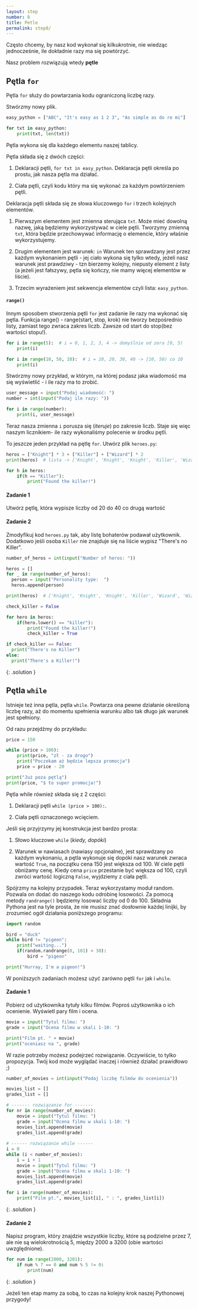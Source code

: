 ```yaml
---
layout: step
number: 8
title: Petle
permalink: step8/
---
```


Często chcemy, by nasz kod wykonał się kilkukrotnie, nie wiedząc jednocześnie, ile dokładnie razy ma się powtórzyć.

Nasz problem rozwiązują wtedy **pętle**

## Pętla `for`

Pętla `for` służy do powtarzania kodu ograniczoną liczbę razy.

Stwórzmy nowy plik.

```python
easy_python = ["ABC", "It's easy as 1 2 3", "As simple as do re mi"]

for txt in easy_python:
    print(txt, len(txt))
```

Pętla wykona się dla każdego elementu naszej tablicy.

Pętla składa się z dwóch części:

1. Deklaracji pętli, `for txt in easy_python`. Deklaracja pętli określa po prostu, jak nasza pętla ma działać.

2. Ciała pętli, czyli kodu który ma się wykonać za każdym powtórzeniem pętli.

Deklaracja pętli składa się ze słowa kluczowego `for` i trzech kolejnych elementów.

1. Pierwszym elementem jest zmienna sterująca `txt`. Może mieć dowolną nazwę, jaką będziemy wykorzystywać w ciele pętli.
   Tworzymy zmienną `txt`, która będzie przechowywać informację o elemencie, który właśnie wykorzystujemy.

2. Drugim elementem jest warunek: `in`
   Warunek ten sprawdzany jest przez każdym wykonaniem pętli - jej ciało wykona się tylko wtedy, jeżeli nasz warunek jest prawdziwy - tzn bierzemy kolejny, niepusty element z listy (a jeżeli jest fałszywy, pętla się kończy, nie mamy więcej elementów w liście).

3. Trzecim wyrażeniem jest sekwencja elementów czyli lista: `easy_python`.


#### `range()`

Innym sposobem stworzenia pętli `for` jest zadanie ile razy ma wykonać się pętla. Funkcja range() - range(start, stop, krok) nie tworzy bezpośrednio listy, zamiast tego zwraca zakres liczb. Zawsze od start do stop(bez wartości stopu!).

```python
for i in range(5):  # i = 0, 1, 2, 3, 4 -> domyślnie od zera [0, 5) 
    print(i)

for i in range(10, 50, 10):  # i = 10, 20, 30, 40 -> [10, 50) co 10
    print(i)

```

Stwórzmy nowy przykład, w którym, na której podasz jaka wiadomość ma się wyświetlić - i ile razy ma to zrobić.

```python
user_message = input("Podaj wiadomość: ")
number = int(input("Podaj ile razy: "))

for i in range(number): 
    print(i, user_message)

```

Teraz nasza zmienna `i` porusza się (*iteruje*) po zakresie liczb. Staje się więc naszym licznikiem- ile razy wykonaliśmy polecenie w środku pętli.

To jeszcze jeden przykład na pętlę `for`. Utwórz plik `heroes.py`:

```python
heros = ["Knight"] * 3 + ["Killer"] + ["Wizard"] * 2
print(heros)  # lista -> ['Knight', 'Knight', 'Knight', 'Killer', 'Wizard', 'Wizard']

for h in heros:
    if(h == "Killer"):
        print("Found the killer!")
```

#### Zadanie 1

Utwórz pętlę, która wypisze liczby od 20 do 40 co drugą wartość

#### Zadanie 2

Zmodyfikuj kod `heroes.py` tak, aby listę bohaterów podawał użytkownik. Dodatkowo jeśli osoba `Killer` nie znajduje się na liście wypisz "There's no Killer".

```python
number_of_heros = int(input("Number of heros: "))

heros = []
for _ in range(number_of_heros):
  person = input("Personality type:  ")
  heros.append(person)

print(heros)  # ['Knight', 'Knight', 'Knight', 'Killer', 'Wizard', 'Wizard']

check_killer = False

for hero in heros:
    if(hero.lower() == "killer"):
        print("Found the killer!")
        check_killer = True

if check_killer == False:
  print("There's no Killer")
else:
  print("There's a Killer!")
```
{: .solution }


## Pętla `while`

Istnieje też inna pętla, pętla `while`.  Powtarza ona pewne działanie określoną liczbę razy, aż do momentu spełnienia warunku albo tak długo jak warunek jest spełniony. 

Od razu przejdźmy do przykładu:

```python
price = 150

while (price > 100):
    print(price, "zł - za drogo")
    print("Poczekam aż będzie lepsza promocja")
    price = price - 20

print("Już poza pętlą")
print(price, "$ to super promocja!")
```

Pętla while również składa się z 2 części:

1. Deklaracji pętli `while (price > 100):`.

2. Ciała pętli oznaczonego wcięciem.

Jeśli się przyjrzymy jej konstrukcja jest bardzo prosta:

1. Słowo kluczowe `while` (*kiedy, dopóki*)

2. Warunek w nawiasach (nawiasy opcjonalne), jest sprawdzany po każdym wykonaniu, a pętla wykonuje się dopóki nasz warunek zwraca wartość `True`, na początku cena 150 jest większa od 100. W ciele pętli obniżamy cenę. Kiedy cena `price` przestanie być większa od 100, czyli zwróci wartość logiczną `False`, wyjdziemy z ciała pętli. 


Spójrzmy na kolejny przypadek. Teraz wykorzystamy moduł random. Pozwala on dodać do naszego kodu odrobinę losowości. Za pomocą metody `randrange()` będziemy losować liczby od 0 do 100. Składnia Pythona jest na tyle prosta, że nie musisz znać dosłownie każdej linijki, by zrozumieć ogół działania poniższego programu:


```python
import random

bird = "duck"
while bird != "pigeon":
    print("waiting...")
    if(random.randrange(0, 101) < 30):
        bird = "pigeon"

print("Hurray, I'm a pigeon!")
```

W poniższych zadaniach możesz użyć zarówno pętli `for` jak i `while`.


#### Zadanie 1

Pobierz od użytkownika tytuły kilku filmów. Poproś użytkownika o ich ocenienie. Wyświetl pary film i ocena.

```python
movie = input("Tytul filmu: ")
grade = input("Ocena filmu w skali 1-10: ")

print("Film pt. " + movie)
print("oceniasz na ", grade)
```

W razie potrzeby możesz podejrzeć rozwiązanie. Oczywiście, to tylko propozycja. Twój kod może wyglądać inaczej i również działać prawidłowo ;)


```python
number_of_movies = int(input("Podaj liczbę filmów do ocenienia"))

movies_list = []
grades_list = []

# ------- rozwiązanie for -------
for nr in range(number_of_movies):
    movie = input("Tytul filmu: ")
    grade = input("Ocena filmu w skali 1-10: ")
    movies_list.append(movie)
    grades_list.append(grade)
    
# ------ rozwiązanie while ------
i = 0
while (i < number_of_movies):
    i = i + 1
    movie = input("Tytul filmu: ")
    grade = input("Ocena filmu w skali 1-10: ")
    movies_list.append(movie)
    grades_list.append(grade)

for i in range(number_of_movies):
    print("Film pt.", movies_list[i], " : ", grades_list[i])
```
{: .solution }



#### Zadanie 2

Napisz program, który znajdzie wszystkie liczby, które są podzielne przez 7, ale nie są wielokrotnością 5, między 2000 a 3200 (obie wartości uwzględnione).


```python
for num in range(2000, 3201):
    if num % 7 == 0 and num % 5 != 0:
        print(num)
```
{: .solution }


Jeżeli ten etap mamy za sobą, to czas na kolejny krok naszej Pythonowej przygody!


